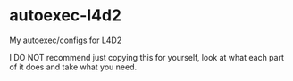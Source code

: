 # autoexec-l4d2
My autoexec/configs for L4D2

I DO NOT recommend just copying this for yourself, look at what each part of it does and take what you need.
